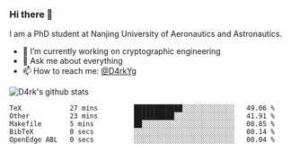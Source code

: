 ### Hi there 👋

I am a PhD student at Nanjing University of Aeronautics and Astronautics.

- 🔭 I’m currently working on cryptographic engineering
- 💬 Ask me about everything
- 📫 How to reach me: [@D4rkYg](https://twitter.com/D4rkYg)

![D4rk's github stats](https://github-readme-stats.vercel.app/api?username=dd4rk&show_icons=true&title_color=fff&icon_color=79ff97&text_color=9f9f9f&bg_color=151515)

<!--START_SECTION:waka-->
```text
TeX            27 mins         ████████████░░░░░░░░░░░░░   49.06 % 
Other          23 mins         ██████████░░░░░░░░░░░░░░░   41.91 % 
Makefile       5 mins          ██░░░░░░░░░░░░░░░░░░░░░░░   08.85 % 
BibTeX         0 secs          ░░░░░░░░░░░░░░░░░░░░░░░░░   00.14 % 
OpenEdge ABL   0 secs          ░░░░░░░░░░░░░░░░░░░░░░░░░   00.04 %
```
<!--END_SECTION:waka-->
